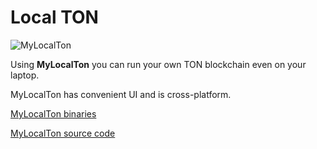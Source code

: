 # Local TON
![MyLocalTon](https://github.com/ton-blockchain/docs/raw/master/docs/nodes/mylocalton.jpeg)

Using **MyLocalTon** you can run your own TON blockchain even on your laptop.

MyLocalTon has convenient UI and is cross-platform.

[MyLocalTon binaries](https://github.com/neodiX42/MyLocalTon/releases)

[MyLocalTon source code](https://github.com/neodiX42/MyLocalTon)
